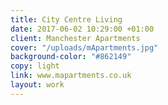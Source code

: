 ```yaml
---
title: City Centre Living
date: 2017-06-02 10:29:00 +01:00
client: Manchester Apartments
cover: "/uploads/mApartments.jpg"
background-color: "#862149"
copy: light
link: www.mapartments.co.uk
layout: work
---
```


